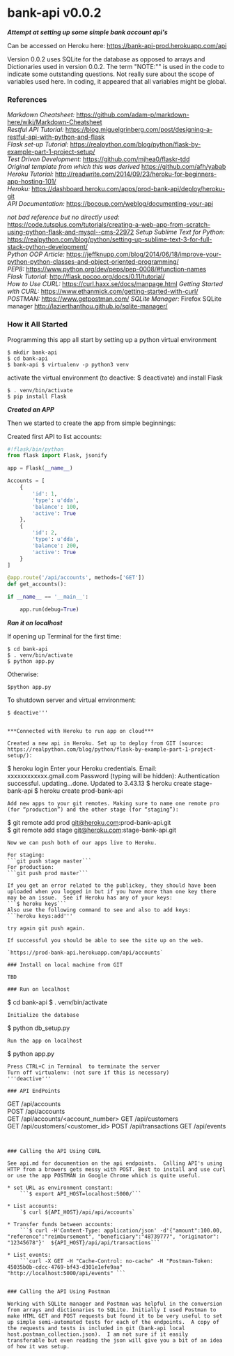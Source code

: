 # bank-api v0.0.2
***Attempt at setting up some simple bank account api's***

Can be accessed on Heroku here:  https://bank-api-prod.herokuapp.com/api

Version 0.0.2 uses SQLite for the database as opposed to arrays and Dictionaries used in version 0.0.2.  The term "NOTE:"" is used in the code to indicate some outstanding questions.  Not really sure about the scope of variables used here.  In coding, it appeared that all variables might be global.  

### References
*Markdown Cheatsheet:* https://github.com/adam-p/markdown-here/wiki/Markdown-Cheatsheet  
*Restful API Tutorial:* https://blog.miguelgrinberg.com/post/designing-a-restful-api-with-python-and-flask  
*Flask set-up Tutorial:* https://realpython.com/blog/python/flask-by-example-part-1-project-setup/   
*Test Driven Development:* https://github.com/mjhea0/flaskr-tdd   
*Original template from which this was derived* https://github.com/afh/yabab  
*Heroku Tutorial:* http://readwrite.com/2014/09/23/heroku-for-beginners-app-hosting-101/  
*Heroku:* https://dashboard.heroku.com/apps/prod-bank-api/deploy/heroku-git  
*API Documentation:*  https://bocoup.com/weblog/documenting-your-api  
  

*not bad reference but no directly used:*  
https://code.tutsplus.com/tutorials/creating-a-web-app-from-scratch-using-python-flask-and-mysql--cms-22972 
*Setup Sublime Text for Python:*  https://realpython.com/blog/python/setting-up-sublime-text-3-for-full-stack-python-development/   
*Python OOP Article:*  https://jeffknupp.com/blog/2014/06/18/improve-your-python-python-classes-and-object-oriented-programming/  
*PEP8:*  https://www.python.org/dev/peps/pep-0008/#function-names  
*Flask Tutorial:*  http://flask.pocoo.org/docs/0.11/tutorial/  
*How to Use CURL:*  https://curl.haxx.se/docs/manpage.html 
*Getting Started with CURL:*  https://www.ethanmick.com/getting-started-with-curl/   
*POSTMAN:*  https://www.getpostman.com/
*SQLite Manager:*  Firefox SQLite manager http://lazierthanthou.github.io/sqlite-manager/


### How it All Started

Programming this app all start by setting up a python virtual environment

```  
$ mkdir bank-api  
$ cd bank-api  
$ bank-api $ virtualenv -p python3 venv  
```
activate the virtual environment (to deactive: $ deactivate) and install Flask   

```
$ . venv/bin/activate   
$ pip install Flask
```
***Created an APP***   

Then we started to create the app from simple beginnings:

Created first API to list accounts:  
```Python
#!flask/bin/python
from flask import Flask, jsonify

app = Flask(__name__)

Accounts = [
    {
        'id': 1,
        'type': u'dda',
        'balance': 100,
        'active': True
    },
    {
        'id': 2,
        'type': u'dda',
        'balance': 200,
        'active': True
    }
]

@app.route('/api/accounts', methods=['GET'])
def get_accounts():

if __name__ == '__main__':

    app.run(debug=True)
```

***Ran it on localhost***  

If opening up Terminal for the first time:
```
$ cd bank-api
$ . venv/bin/activate  
$ python app.py
```  
Otherwise:

`$python app.py`  

To shutdown server and virtual environment:

```Press CTRL+C in Terminal
$ deactive''' 


***Connected with Heroku to run app on cloud***    

Created a new api in Heroku. Set up to deploy from GIT (source: https://realpython.com/blog/python/flask-by-example-part-1-project-setup/):  
```
$ heroku login
    Enter your Heroku credentials.
    Email: xxxxxxxxxxxx.gmail.com
    Password (typing will be hidden): 
    Authentication successful.
    updating...done. Updated to 3.43.13
$ heroku create stage-bank-api
$ heroku create prod-bank-api
```
Add new apps to your git remotes. Making sure to name one remote pro (for “production”) and the other stage (for “staging”):
```
$ git remote add prod git@heroku.com:prod-bank-api.git  
$ git remote add stage git@heroku.com:stage-bank-api.git   
```
Now we can push both of our apps live to Heroku.

For staging: 
```git push stage master```  
For production: 
```git push prod master```  

If you get an error related to the publickey, they should have been uploaded when you logged in but if you have more than one key there may be an issue.  See if Heroku has any of your keys:  
```$ heroku keys```  
Also use the following command to see and also to add keys:  
```heroku keys:add'''  

try again git push again.  
  
If successful you should be able to see the site up on the web.  

`https://prod-bank-api.herokuapp.com/api/accounts`  

### Install on local machine from GIT

TBD

### Run on localhost

```
$ cd bank-api
$ . venv/bin/activate  
```
Initialize the database
```
$ python db_setup.py
```
Run the app on localhost
```
$ python app.py
```  
Press CTRL+C in Terminal  to terminate the server
Turn off virtualenv: (not sure if this is necessary)
'''deactive''' 

### API EndPoints

```
GET /api/accounts  
POST /api/accounts  
GET /api/accounts/<account_number> 
GET /api/customers  
GET /api/customers/<customer_id> 
POST /api/transactions 
GET /api/events   
```


### Calling the API Using CURL

See api.md for documention on the api endpoints.  Calling API's using HTTP from a browers gets messy with POST. Best to install and use curl or use the app POSTMAN in Google Chrome which is quite useful.  

* set URL as environment constant:  
    ```$ export API_HOST=localhost:5000/```  
  
* List accounts:  
    `$ curl ${API_HOST}/api/api/accounts`  
  
* Transfer funds between accounts:  
    ```$ curl -H'Content-Type: application/json' -d'{"amount":100.00, "reference":"reimbursement", "beneficiary":"48739777", "originator": "12345678"}'  ${API_HOST}/api/api/transactions```  
  
* List events:  
    ```curl -X GET -H "Cache-Control: no-cache" -H "Postman-Token: 45035b0b-cdcc-4769-bf43-d301e1efe9aa" "http://localhost:5000/api/events" ```  
  

### Calling the API Using Postman

Working with SQLite manager and Postman was helpful in the conversion from arrays and dictionaries to SQLite. Initially I used Postman to make HTML GET and POST requests but found it to be very useful to set up simple semi-automated tests for each of the endpoints.  A copy of the requests and tests is included in git (bank-api local host.postman_collection.json).  I am not sure if it easily transferable but even reading the json will give you a bit of an idea of how it was setup.

